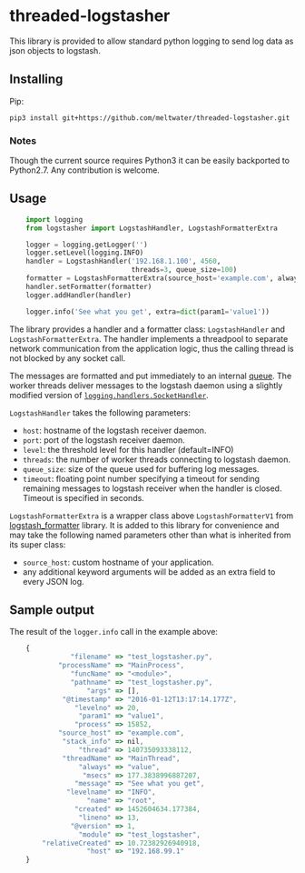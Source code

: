 # threaded-logstasher
This library is provided to allow standard python logging to send log data
as json objects to logstash.

## Installing
Pip:

    pip3 install git+https://github.com/meltwater/threaded-logstasher.git

### Notes

Though the current source requires Python3 it can be easily backported to
Python2.7. Any contribution is welcome.

## Usage
```python
    import logging
    from logstasher import LogstashHandler, LogstashFormatterExtra

    logger = logging.getLogger('')
    logger.setLevel(logging.INFO)
    handler = LogstashHandler('192.168.1.100', 4560,
                              threads=3, queue_size=100)
    formatter = LogstashFormatterExtra(source_host='example.com', always='value')
    handler.setFormatter(formatter)
    logger.addHandler(handler)

    logger.info('See what you get', extra=dict(param1='value1'))
```

The library provides a handler and a formatter class:
``LogstashHandler`` and ``LogstashFormatterExtra``. The handler implements a
threadpool to separate network communication from the application logic, thus
the calling thread is not blocked by any socket call.

The messages are formatted and put immediately to an internal
[queue](https://docs.python.org/3.4/library/queue.html#queue.Queue).
The worker threads deliver messages to the logstash daemon using a slightly
modified version of [``logging.handlers.SocketHandler``](https://docs.python.org/3.4/library/logging.handlers.html#logging.handlers.SocketHandler).

``LogstashHandler`` takes the following parameters:
  * ``host``: hostname of the logstash receiver daemon.
  * ``port``: port of the logstash receiver daemon.
  * ``level``: the threshold level for this handler (default=INFO)
  * ``threads``: the number of worker threads connecting to logstash daemon.
  * ``queue_size``: size of the queue used for buffering log messages.
  * ``timeout``: floating point number specifying a timeout for sending remaining messages to logstash receiver when the handler is closed. Timeout is specified in seconds.

``LogstashFormatterExtra`` is a wrapper class above ``LogstashFormatterV1`` from
[logstash_formatter](https://github.com/exoscale/python-logstash-formatter) library.
It is added to this library for convenience and may take the following named
parameters other than what is inherited from its super class:
  * ``source_host``: custom hostname of your application.
  * any additional keyword arguments will be added as an extra field to every JSON log.

## Sample output

The result of the ``logger.info`` call in the example above:

```javascript
    {
               "filename" => "test_logstasher.py",
            "processName" => "MainProcess",
               "funcName" => "<module>",
               "pathname" => "test_logstasher.py",
                   "args" => [],
             "@timestamp" => "2016-01-12T13:17:14.177Z",
                "levelno" => 20,
                 "param1" => "value1",
                "process" => 15852,
            "source_host" => "example.com",
             "stack_info" => nil,
                 "thread" => 140735093338112,
             "threadName" => "MainThread",
                 "always" => "value",
                  "msecs" => 177.3838996887207,
                "message" => "See what you get",
              "levelname" => "INFO",
                   "name" => "root",
                "created" => 1452604634.177384,
                 "lineno" => 13,
               "@version" => 1,
                 "module" => "test_logstasher",
        "relativeCreated" => 10.72382926940918,
                   "host" => "192.168.99.1"
    }
```
